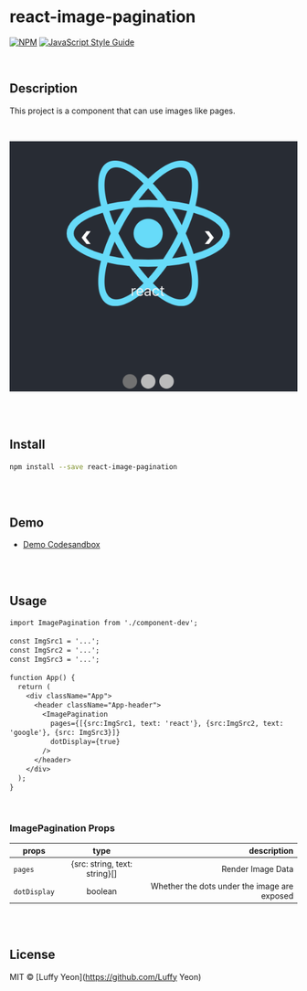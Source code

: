 # react-image-pagination

[![NPM](https://img.shields.io/npm/v/react-image-pagination.svg)](https://www.npmjs.com/package/react-image-pagination) [![JavaScript Style Guide](https://img.shields.io/badge/code_style-standard-brightgreen.svg)](https://standardjs.com)

<br>

## Description

This project is a component that can use images like pages.

<br>

![react image pagination](./images/sample.png)

<br><br>

## Install

```bash
npm install --save react-image-pagination
```

<br><br>

## Demo

- [Demo Codesandbox]()

<br><br>

## Usage

```tsx
import ImagePagination from './component-dev';

const ImgSrc1 = '...';
const ImgSrc2 = '...';
const ImgSrc3 = '...';

function App() {
  return (
    <div className="App">
      <header className="App-header">
        <ImagePagination
          pages={[{src:ImgSrc1, text: 'react'}, {src:ImgSrc2, text: 'google'}, {src: ImgSrc3}]}
          dotDisplay={true}
        />
      </header>
    </div>
  );
}
```

<br>

### ImagePagination Props

| props | type | description |
|---|:---:|---:|
| `pages` | {src: string, text: string}[] | Render Image Data |
| `dotDisplay` | boolean | Whether the dots under the image are exposed |


<br><br>

## License

MIT © [Luffy Yeon](https://github.com/Luffy Yeon)
